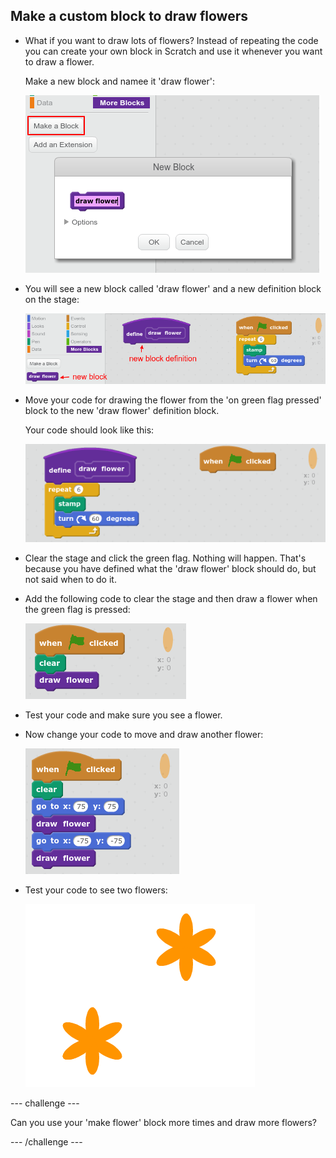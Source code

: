 ## Make a custom block to draw flowers

+ What if you want to draw lots of flowers? Instead of repeating the code you can create your own block in Scratch and use it whenever you want to draw a flower.  

	Make a new block and namee it 'draw flower':

    ![screenshot](images/flower-make-block.png)

+ You will see a new block called 'draw flower' and a new definition block on the stage:

    ![screenshot](images/flower-new-block.png)	
	
+ Move your code for drawing the flower from the 'on green flag pressed' block to the new 'draw flower' definition block. 

	Your code should look like this:
	
	![screenshot](images/flower-defn.png)	
	
+ Clear the stage and click the green flag. Nothing will happen. That's because you have defined what the 'draw flower' block should do, but not said when to do it. 

+ Add the following code to clear the stage and then draw a flower when the green flag is pressed:

	![screenshot](images/flower-call.png)	
	
+ Test your code and make sure you see a flower. 

+ Now change your code to move and draw another flower:

	![screenshot](images/flower-two-code.png)	
	
+ Test your code to see two flowers:

	![screenshot](images/flower-two.png)	
	
--- challenge ---

Can you use your 'make flower' block more times and draw more flowers?

--- /challenge ---







